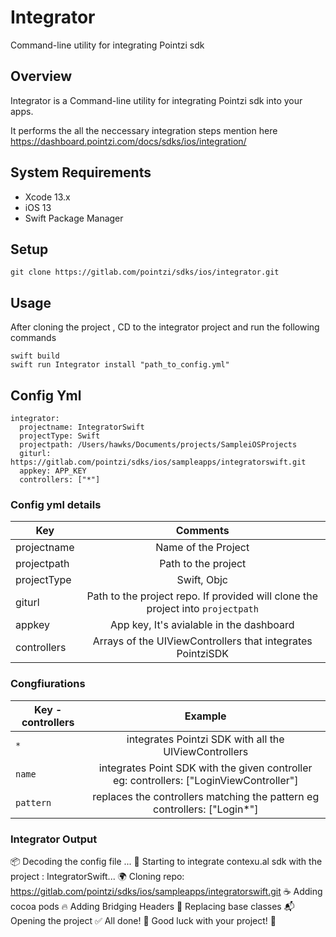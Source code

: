 # Integrator

Command-line utility for integrating Pointzi sdk

## Overview
Integrator is a Command-line utility for integrating Pointzi sdk into your apps. 

It performs the all the neccessary integration steps mention here https://dashboard.pointzi.com/docs/sdks/ios/integration/ 

## System Requirements
* Xcode 13.x
* iOS 13
* Swift Package Manager

## Setup

```
git clone https://gitlab.com/pointzi/sdks/ios/integrator.git

```

## Usage
After cloning the project , CD to the integrator project and run the following commands
```
swift build
swift run Integrator install "path_to_config.yml"

```

## Config Yml
```
integrator:
  projectname: IntegratorSwift
  projectType: Swift
  projectpath: /Users/hawks/Documents/projects/SampleiOSProjects
  giturl: https://gitlab.com/pointzi/sdks/ios/sampleapps/integratorswift.git
  appkey: APP_KEY
  controllers: ["*"]
```

### Config yml details  

| Key                        |   Comments        |
| -------------                      |    :-------------:   | 
| projectname                        | Name of the Project     |    
| projectpath                        | Path to the project      | 
| projectType                        | Swift, Objc
| giturl                             | Path to the project repo. If provided will clone the project into `projectpath`    |  
| appkey                             | App key, It's avialable in the dashboard    |    
| controllers                        | Arrays of the UIViewControllers that integrates PointziSDK   |  

### Congfiurations

| Key - controllers            |   Example        |
| -------------  | :-------------:   | 
|  `*`           |  integrates Pointzi SDK with all the UIViewControllers     |     
|  `name`        |  integrates Point SDK with the given controller eg: controllers: ["LoginViewController"]  |                     
|  `pattern`     |  replaces the controllers matching the pattern eg controllers: ["Login*"]     |  

### Integrator Output
📦 Decoding the config file ...
🚀 Starting to integrate contexu.al sdk with the project : IntegratorSwift...
🌍 Cloning repo: https://gitlab.com/pointzi/sdks/ios/sampleapps/integratorswift.git
☕ Adding cocoa pods
🔥 Adding Bridging Headers
📁 Replacing base classes
📬 Opening the project
✅ All done! 🎉  Good luck with your project! 🙌                
                               
                  
               

                                                                                 
